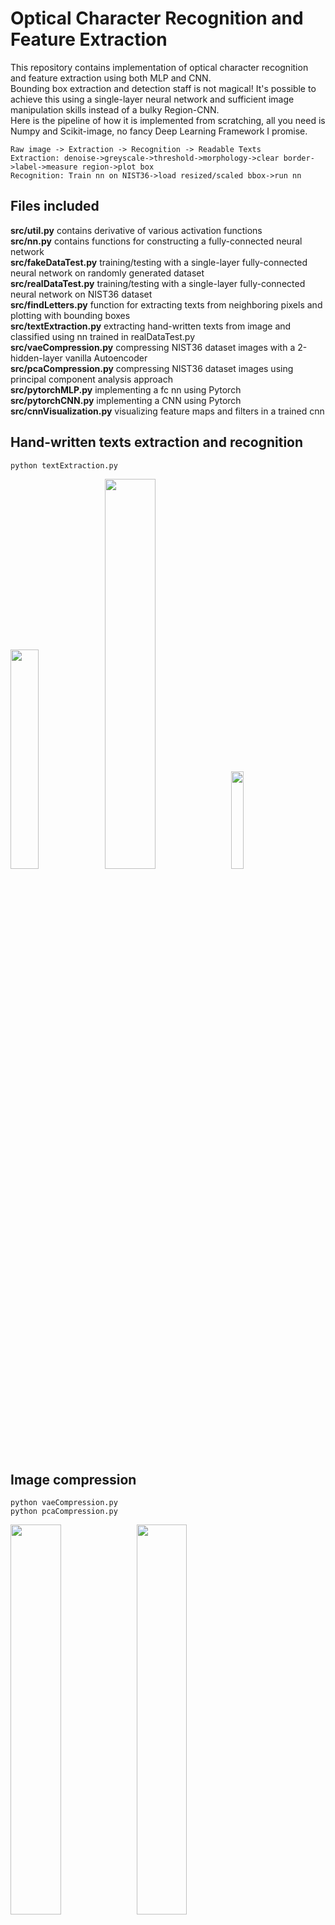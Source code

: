 # Optical Character Recognition and Feature Extraction
This repository contains implementation of optical character recognition and feature extraction using both MLP and CNN.  
Bounding box extraction and detection staff is not magical! It's possible to achieve this using a single-layer neural network and sufficient image manipulation skills instead of a bulky Region-CNN.  
Here is the pipeline of how it is implemented from scratching, all you need is Numpy and Scikit-image, no fancy Deep Learning Framework I promise.
```
Raw image -> Extraction -> Recognition -> Readable Texts  
Extraction: denoise->greyscale->threshold->morphology->clear border->label->measure region->plot box
Recognition: Train nn on NIST36->load resized/scaled bbox->run nn
```

## Files included
**src/util.py** contains derivative of various activation functions  
**src/nn.py** contains functions for constructing a fully-connected neural network  
**src/fakeDataTest.py** training/testing with a single-layer fully-connected neural network on randomly generated dataset  
**src/realDataTest.py** training/testing with a single-layer fully-connected neural network on NIST36 dataset  
**src/findLetters.py**  function for extracting texts from neighboring pixels and plotting with bounding boxes  
**src/textExtraction.py** extracting hand-written texts from image and classified using nn trained in realDataTest.py  
**src/vaeCompression.py** compressing NIST36 dataset images with a 2-hidden-layer vanilla Autoencoder  
**src/pcaCompression.py** compressing NIST36 dataset images using principal component analysis approach  
**src/pytorchMLP.py** implementing a fc nn using Pytorch  
**src/pytorchCNN.py** implementing a CNN using Pytorch  
**src/cnnVisualization.py** visualizing feature maps and filters in a trained cnn  

## Hand-written texts extraction and recognition
```
python textExtraction.py
```
<img src="https://github.com/ziliHarvey/Optical-Character-Recognition/raw/master/images/02_letters.jpg" width=30%><img src="https://github.com/ziliHarvey/Optical-Character-Recognition/raw/master/results/Figure_1.png" width=40%><img src="https://github.com/ziliHarvey/Optical-Character-Recognition/raw/master/results/Figure_2.png" width=20%>

## Image compression  
```
python vaeCompression.py  
python pcaCompression.py
```
<img src="https://github.com/ziliHarvey/Optical-Character-Recognition/raw/master/results/Figure_3.png" width=40%><img src="https://github.com/ziliHarvey/Optical-Character-Recognition/raw/master/results/Figure_4.png" width=40%>

## Convolutional network visualization
```
python cnnVisualization.py
```
### Dataset
<img src="https://github.com/ziliHarvey/Optical-Character-Recognition/raw/master/results/Figure_5.png" width=50% height=50%>

### Accuracy
<img src="https://github.com/ziliHarvey/Optical-Character-Recognition/raw/master/results/Figure_6.png" width=40%><img src="https://github.com/ziliHarvey/Optical-Character-Recognition/raw/master/results/Figure_7.png" width=40%>
### Visualization
<img src="https://github.com/ziliHarvey/Optical-Character-Recognition/raw/master/results/Figure_8.png" width=40%><img src="https://github.com/ziliHarvey/Optical-Character-Recognition/raw/master/results/Figure_9.png" width=40%>
